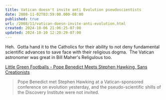 ```yaml
---
title: Vatican doesn't invite anti Evolution pseudoscientists
date: 2008-11-02T03:59:00.000-08:00
published: true
url: /2008/11/vatican-doesn-invite-anti-evolution.html
created: 2024-10-06 21:06:25-07:00
updated: 2024-10-10 12:20:29-07:00
---
```


Heh.  Gotta hand it to the Catholics for their ability to not deny fundamental scientific advances to save face with their religious dogma.  The Vatican astronomer was great in Bill Maher's Religulous too.  
  
[Little Green Footballs - Pope Benedict Meets Stephen Hawking, Sans Creationists](https://littlegreenfootballs.com/article/31778_Pope_Benedict_Meets_Stephen_Hawking_Sans_Creationists#rss)  

> Pope Benedict met Stephen Hawking at a Vatican-sponsored conference on evolution yesterday, and the pseudo-scientific shills of the Discovery Institute were not invited.